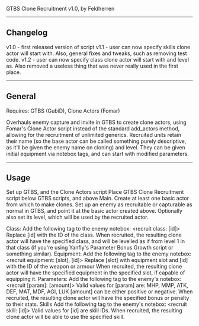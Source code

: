 GTBS Clone Recruitment v1.0, by Feldherren

---------
Changelog
---------
  v1.0 - first released version of script
  v1.1 - user can now specify skills clone actor will start with. Also, general
         fixes and tweaks, such as removing test code.
  v1.2 - user can now specify class clone actor will start with and level as.
         Also removed a useless thing that was never really used in the first
         place.

-------
General
-------

Requires: GTBS (GubiD), Clone Actors (Fomar)

Overhauls enemy capture and invite in GTBS to create clone actors, using Fomar's
Clone Actor script instead of the standard add_actors method, allowing for the 
recruitment of unlimited generics.
Recruited units retain their name (so the base actor can be called something 
purely descriptive, as it'll be given the enemy name on cloning) and level. They
can be given initial equipment via notebox tags, and can start with modified 
parameters.

-----
Usage
-----

Set up GTBS, and the Clone Actors script
Place GTBS Clone Recruitment script below GTBS scripts, and above Main.
Create at least one basic actor from which to make clones.
Set up an enemy as recruitable or capturable as normal in GTBS, and point it 
at the basic actor created above. Optionally also set its level, which will 
be used by the recruited actor.
  
Class:
  Add the following tag to the enemy notebox: <recruit class: [id]>
  Replace [id] with the ID of the class.
  When recruited, the resulting clone actor will have the specified class, and 
  will be levelled as if from level 1 in that class (if you're using Yanfly's 
  Parameter Bonus Growth script or something similar).
Equipment:
  Add the following tag to the enemy notebox: <recruit equipment: [slot], [id]>
  Replace [slot] with equipment slot and [id] with the ID of the weapon or 
  armour
  When recruited, the resulting clone actor will have the specified equipment 
  in the specified slot, if capable of equipping it.
Parameters:
  Add the following tag to the enemy's notebox: <recruit [param]: [amount]>
  Valid values for [param] are: MHP, MMP, ATK, DEF, MAT, MDF, AGI, LUK
  [amount] can be either positive or negative.
  When recruited, the resulting clone actor will have the specified bonus or 
  penalty to their stats.
Skills
  Add the following tag to the enemy's notebox: <recruit skill: [id]>
  Valid values for [id] are skill IDs.
  When recruited, the resulting clone actor will be able to use the specified 
  skill.